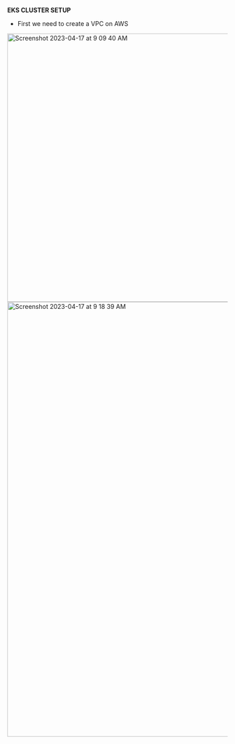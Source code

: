 **EKS CLUSTER SETUP**
* First we need to create a VPC on AWS
<img width="613" alt="Screenshot 2023-04-17 at 9 09 40 AM" src="https://user-images.githubusercontent.com/95365748/232372756-40995c98-4d36-42fb-b1c1-676082122b0a.png">
<img width="993" alt="Screenshot 2023-04-17 at 9 18 39 AM" src="https://user-images.githubusercontent.com/95365748/232373540-53afda57-ffee-4cee-b5d5-53306d812473.png">
